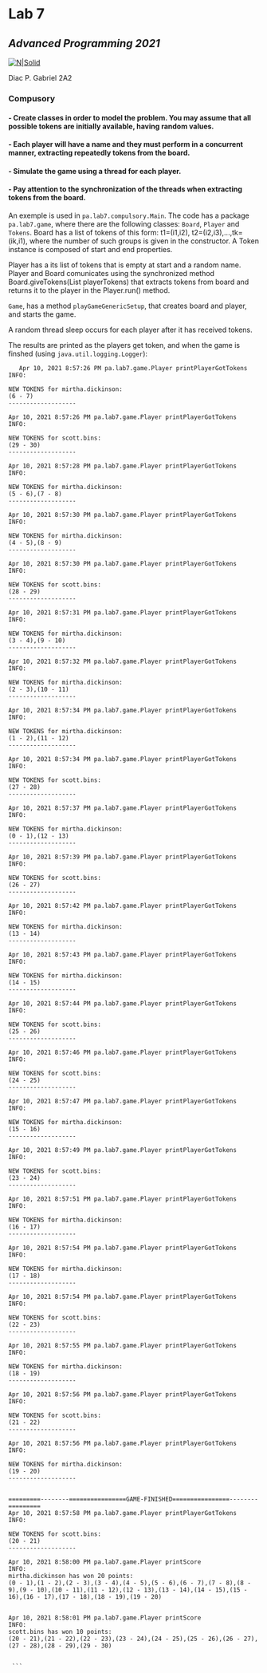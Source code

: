 
# Lab 7
## _Advanced Programming 2021_
[![N|Solid](https://plati-taxe.uaic.ro/img/logo-retina1.png)](https://www.info.uaic.ro/)

Diac P. Gabriel
2A2

### Compusory

#### - Create classes in order to model the problem. You may assume that all possible tokens are initially available, having random values.
#### - Each player will have a name and they must perform in a concurrent manner, extracting repeatedly tokens from the board.
#### - Simulate the game using a thread for each player.
#### - Pay attention to the synchronization of the threads when extracting tokens from the board.

   An exemple is used in `pa.lab7.compulsory.Main`. The code has a package `pa.lab7.game`, where there are the following classes: 
  `Board`, `Player` and `Tokens`. Board has a list of tokens of this form: t1=(i1,i2), t2=(i2,i3),...,tk=(ik,i1), where the number of such groups is given in the constructor. A Token instance is composed of start and end properties. 


 Player has a its list of tokens that is empty at start and a random name. Player and Board comunicates using the synchronized method Board.giveTokens(List<Token> playerTokens) that extracts tokens from board and returns it to the player in the Player.run() method.
      
      
  `Game`, has a method `playGameGenericSetup`, that creates board and player, and starts the game.
  
  A random thread sleep occurs for each player after it has received tokens.
  
   The results are printed as the players get token, and when the game is finshed (using `java.util.logging.Logger`):
   
````
   Apr 10, 2021 8:57:26 PM pa.lab7.game.Player printPlayerGotTokens
INFO: 

NEW TOKENS for mirtha.dickinson:
(6 - 7)
-------------------

Apr 10, 2021 8:57:26 PM pa.lab7.game.Player printPlayerGotTokens
INFO: 

NEW TOKENS for scott.bins:
(29 - 30)
-------------------

Apr 10, 2021 8:57:28 PM pa.lab7.game.Player printPlayerGotTokens
INFO: 

NEW TOKENS for mirtha.dickinson:
(5 - 6),(7 - 8)
-------------------

Apr 10, 2021 8:57:30 PM pa.lab7.game.Player printPlayerGotTokens
INFO: 

NEW TOKENS for mirtha.dickinson:
(4 - 5),(8 - 9)
-------------------

Apr 10, 2021 8:57:30 PM pa.lab7.game.Player printPlayerGotTokens
INFO: 

NEW TOKENS for scott.bins:
(28 - 29)
-------------------

Apr 10, 2021 8:57:31 PM pa.lab7.game.Player printPlayerGotTokens
INFO: 

NEW TOKENS for mirtha.dickinson:
(3 - 4),(9 - 10)
-------------------

Apr 10, 2021 8:57:32 PM pa.lab7.game.Player printPlayerGotTokens
INFO: 

NEW TOKENS for mirtha.dickinson:
(2 - 3),(10 - 11)
-------------------

Apr 10, 2021 8:57:34 PM pa.lab7.game.Player printPlayerGotTokens
INFO: 

NEW TOKENS for mirtha.dickinson:
(1 - 2),(11 - 12)
-------------------

Apr 10, 2021 8:57:34 PM pa.lab7.game.Player printPlayerGotTokens
INFO: 

NEW TOKENS for scott.bins:
(27 - 28)
-------------------

Apr 10, 2021 8:57:37 PM pa.lab7.game.Player printPlayerGotTokens
INFO: 

NEW TOKENS for mirtha.dickinson:
(0 - 1),(12 - 13)
-------------------

Apr 10, 2021 8:57:39 PM pa.lab7.game.Player printPlayerGotTokens
INFO: 

NEW TOKENS for scott.bins:
(26 - 27)
-------------------

Apr 10, 2021 8:57:42 PM pa.lab7.game.Player printPlayerGotTokens
INFO: 

NEW TOKENS for mirtha.dickinson:
(13 - 14)
-------------------

Apr 10, 2021 8:57:43 PM pa.lab7.game.Player printPlayerGotTokens
INFO: 

NEW TOKENS for mirtha.dickinson:
(14 - 15)
-------------------

Apr 10, 2021 8:57:44 PM pa.lab7.game.Player printPlayerGotTokens
INFO: 

NEW TOKENS for scott.bins:
(25 - 26)
-------------------

Apr 10, 2021 8:57:46 PM pa.lab7.game.Player printPlayerGotTokens
INFO: 

NEW TOKENS for scott.bins:
(24 - 25)
-------------------

Apr 10, 2021 8:57:47 PM pa.lab7.game.Player printPlayerGotTokens
INFO: 

NEW TOKENS for mirtha.dickinson:
(15 - 16)
-------------------

Apr 10, 2021 8:57:49 PM pa.lab7.game.Player printPlayerGotTokens
INFO: 

NEW TOKENS for scott.bins:
(23 - 24)
-------------------

Apr 10, 2021 8:57:51 PM pa.lab7.game.Player printPlayerGotTokens
INFO: 

NEW TOKENS for mirtha.dickinson:
(16 - 17)
-------------------

Apr 10, 2021 8:57:54 PM pa.lab7.game.Player printPlayerGotTokens
INFO: 

NEW TOKENS for mirtha.dickinson:
(17 - 18)
-------------------

Apr 10, 2021 8:57:54 PM pa.lab7.game.Player printPlayerGotTokens
INFO: 

NEW TOKENS for scott.bins:
(22 - 23)
-------------------

Apr 10, 2021 8:57:55 PM pa.lab7.game.Player printPlayerGotTokens
INFO: 

NEW TOKENS for mirtha.dickinson:
(18 - 19)
-------------------

Apr 10, 2021 8:57:56 PM pa.lab7.game.Player printPlayerGotTokens
INFO: 

NEW TOKENS for scott.bins:
(21 - 22)
-------------------

Apr 10, 2021 8:57:56 PM pa.lab7.game.Player printPlayerGotTokens
INFO: 

NEW TOKENS for mirtha.dickinson:
(19 - 20)
-------------------


=========--------================GAME-FINISHED================--------=========
Apr 10, 2021 8:57:58 PM pa.lab7.game.Player printPlayerGotTokens
INFO: 

NEW TOKENS for scott.bins:
(20 - 21)
-------------------

Apr 10, 2021 8:58:00 PM pa.lab7.game.Player printScore
INFO: 
mirtha.dickinson has won 20 points:
(0 - 1),(1 - 2),(2 - 3),(3 - 4),(4 - 5),(5 - 6),(6 - 7),(7 - 8),(8 - 9),(9 - 10),(10 - 11),(11 - 12),(12 - 13),(13 - 14),(14 - 15),(15 - 16),(16 - 17),(17 - 18),(18 - 19),(19 - 20)


Apr 10, 2021 8:58:01 PM pa.lab7.game.Player printScore
INFO: 
scott.bins has won 10 points:
(20 - 21),(21 - 22),(22 - 23),(23 - 24),(24 - 25),(25 - 26),(26 - 27),(27 - 28),(28 - 29),(29 - 30)

 
 ```
